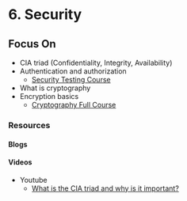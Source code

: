 # 6. Security

## Focus On
* CIA triad (Confidentiality, Integrity, Availability)
* Authentication and authorization
  * [Security Testing Course](https://www.youtube.com/playlist?list=PLsjUcU8CQXGG24TgYSLLS1wtp-gJxpNxz)
* What is cryptography
* Encryption basics
  * [Cryptography Full Course ](https://www.youtube.com/watch?v=C7vmouDOJYM&list=PLEiEAq2VkUULgKbiq9J4z517w8RV3-yJe)


### Resources
#### Blogs
#### Videos
* Youtube
  * [What is the CIA triad and why is it important?](https://www.youtube.com/watch?v=RUZlNJR_szY)

